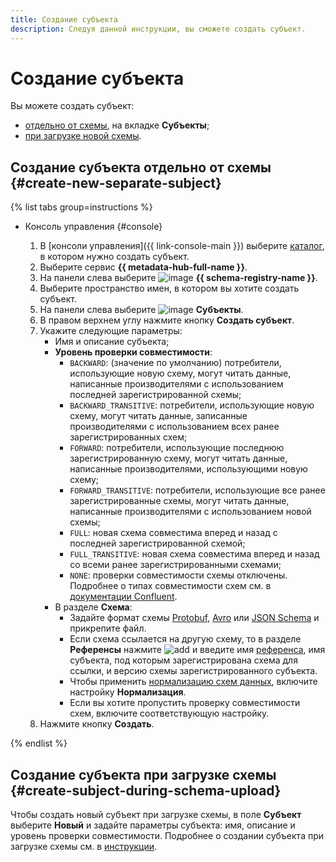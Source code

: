 ```yaml
---
title: Создание субъекта
description: Следуя данной инструкции, вы сможете создать субъект.
---
```


# Создание субъекта

Вы можете создать субъект:

* [отдельно от схемы](#create-new-separate-subject), на вкладке **Субъекты**;
* [при загрузке новой схемы](#create-subject-during-schema-upload).

## Создание субъекта отдельно от схемы {#create-new-separate-subject}

{% list tabs group=instructions %}

- Консоль управления {#console}

  1. В [консоли управления]({{ link-console-main }}) выберите [каталог](../../resource-manager/concepts/resources-hierarchy.md#folder), в котором нужно создать субъект.
  1. Выберите сервис **{{ metadata-hub-full-name }}**.
  1. Hа панели слева выберите ![image](../../_assets/console-icons/layout-cells.svg) **{{ schema-registry-name }}**.
  1. Выберите пространство имен, в котором вы хотите создать субъект.
  1. На панели слева выберите ![image](../../_assets/console-icons/layers-3-diagonal.svg) **Субъекты**.
  1. В правом верхнем углу нажмите кнопку **Создать субъект**.
  1. Укажите следующие параметры:
      * Имя и описание субъекта;
      * **Уровень проверки совместимости**:
          * `BACKWARD`: (значение по умолчанию) потребители, использующие новую схему, могут читать данные, написанные производителями с использованием последней зарегистрированной схемы;
          * `BACKWARD_TRANSITIVE`: потребители, использующие новую схему, могут читать данные, записанные производителями с использованием всех ранее зарегистрированных схем;
          * `FORWARD`: потребители, использующие последнюю зарегистрированную схему, могут читать данные, написанные производителями, использующими новую схему;
          * `FORWARD_TRANSITIVE`: потребители, использующие все ранее зарегистрированные схемы, могут читать данные, написанные производителями с использованием новой схемы;
          * `FULL`: новая схема совместима вперед и назад с последней зарегистрированной схемой;
          * `FULL_TRANSITIVE`: новая схема совместима вперед и назад со всеми ранее зарегистрированными схемами;
          * `NONE`: проверки совместимости схемы отключены.
          Подробнее о типах совместимости схем см. в [документации Confluent](https://docs.confluent.io/platform/current/schema-registry/fundamentals/schema-evolution.html#compatibility-types).
      * В разделе **Схема**:
          * Задайте формат схемы [Protobuf](https://protobuf.dev/), [Avro](https://avro.apache.org/) или [JSON Schema](https://json-schema.org/) и прикрепите файл.
          * Если схема ссылается на другую схему, то в разделе **Референсы** нажмите ![add](../../_assets/console-icons/plus.svg) и введите имя [референса](../../metadata-hub/concepts/schema-registry.md#reference), имя субъекта, под которым зарегистрирована схема для ссылки, и версию схемы зарегистрированного субъекта.
          * Чтобы применить [нормализацию схем данных](https://docs.confluent.io/platform/current/schema-registry/fundamentals/serdes-develop/index.html#schema-normalization), включите настройку **Нормализация**.
          * Если вы хотите пропустить проверку совместимости схем, включите соответствующую настройку.
  1. Нажмите кнопку **Создать**.

{% endlist %}

## Создание субъекта при загрузке схемы {#create-subject-during-schema-upload}

Чтобы создать новый субъект при загрузке схемы, в поле **Субъект** выберите **Новый** и задайте параметры субъекта: имя, описание и уровень проверки совместимости. Подробнее о создании субъекта при загрузке схемы см. в [инструкции](upload-schema-to-subject.md).

